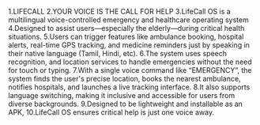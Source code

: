 1.LIFECALL
2.YOUR VOICE IS THE CALL FOR HELP
3.LifeCall OS is a multilingual voice-controlled emergency and healthcare operating system
4.Designed to assist users—especially the elderly—during critical health situations.
5.Users can trigger features like ambulance booking, hospital alerts, real-time GPS tracking, and medicine reminders just by speaking in their native language (Tamil, Hindi, etc). 
6.The system uses speech recognition, and location services to handle emergencies without the need for touch or typing. 
7.With a single voice command like “EMERGENCY”, the system finds the user's precise location, books the nearest ambulance, notifies hospitals, and launches a live tracking interface. 
8.It also supports language switching, making it inclusive and accessible for users from diverse backgrounds.
9.Designed to be lightweight and installable as an APK,
10.LifeCall OS ensures critical help is just one voice away.
